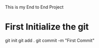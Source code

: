 This is my End to End Project
# First Initialize the git
git init
git add .
git commit -m "First Commit"
